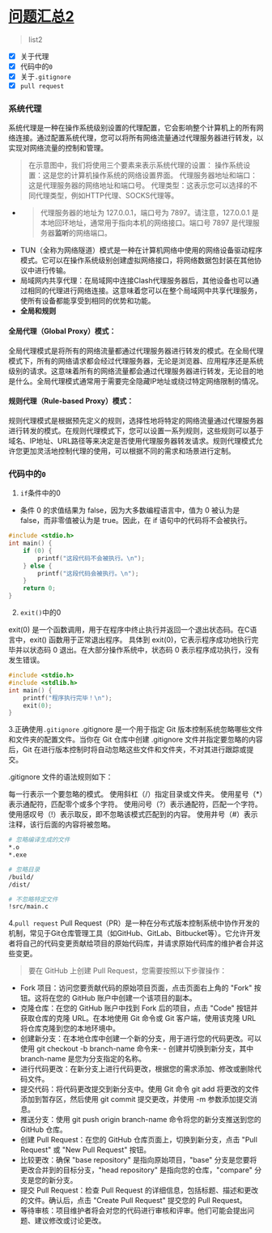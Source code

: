 # [问题汇总2](https://github.com/dululu/notes/issues/26)

> list2
- [x] 关于代理
- [x] 代码中的`0`
- [x] 关于`.gitignore`
- [x] `pull request`

### 系统代理
系统代理是一种在操作系统级别设置的代理配置，它会影响整个计算机上的所有网络连接。通过配置系统代理，您可以将所有网络流量通过代理服务器进行转发，以实现对网络流量的控制和管理。
> 在示意图中，我们将使用三个要素来表示系统代理的设置：
操作系统设置：这是您的计算机操作系统的网络设置界面。
代理服务器地址和端口：这是代理服务器的网络地址和端口号。
代理类型：这表示您可以选择的不同代理类型，例如HTTP代理、SOCKS代理等。
- >代理服务器的地址为 127.0.0.1，端口号为 7897。请注意，127.0.0.1 是本地回环地址，通常用于指向本机的网络接口。端口号 7897 是代理服务器**监听**的网络端口。
- TUN（全称为网络隧道）模式是一种在计算机网络中使用的网络设备驱动程序模式。它可以在操作系统级别创建虚拟网络接口，将网络数据包封装在其他协议中进行传输。
- 局域网内共享代理：在局域网中连接Clash代理服务器后，其他设备也可以通过相同的代理进行网络连接。这意味着您可以在整个局域网中共享代理服务，使所有设备都能享受到相同的优势和功能。
- **全局和规则**
#### **全局代理（Global Proxy）模式**：
全局代理模式是将所有的网络流量都通过代理服务器进行转发的模式。在全局代理模式下，所有的网络请求都会经过代理服务器，无论是浏览器、应用程序还是系统级别的请求。这意味着所有的网络流量都会通过代理服务器进行转发，无论目的地是什么。全局代理模式通常用于需要完全隐藏IP地址或绕过特定网络限制的情况。
#### **规则代理（Rule-based Proxy）模式**：
规则代理模式是根据预先定义的规则，选择性地将特定的网络流量通过代理服务器进行转发的模式。在规则代理模式下，您可以设置一系列规则，这些规则可以基于域名、IP地址、URL路径等来决定是否使用代理服务器转发请求。规则代理模式允许您更加灵活地控制代理的使用，可以根据不同的需求和场景进行定制。

### 代码中的`0`
1. `if`条件中的0
- 条件 0 的求值结果为 false，因为大多数编程语言中，值为 0 被认为是 false，而非零值被认为是 true。因此，在 if 语句中的代码将不会被执行。
```c++
#include <stdio.h>
int main() {
    if (0) {
        printf("这段代码不会被执行。\n");
    } else {
        printf("这段代码会被执行。\n");
    }
    return 0;
}
``` 

2.  `exit()`中的0

exit(0) 是一个函数调用，用于在程序中终止执行并返回一个退出状态码。在C语言中，exit() 函数用于正常退出程序。
具体到 exit(0)，它表示程序成功地执行完毕并以状态码 0 退出。在大部分操作系统中，状态码 0 表示程序成功执行，没有发生错误。
```c++
#include <stdio.h>
#include <stdlib.h>
int main() {
    printf("程序执行完毕！\n");
    exit(0);
}
``` 
3.正确使用`.gitignore`
.gitignore 是一个用于指定 Git 版本控制系统忽略哪些文件和文件夹的配置文件。当你在 Git 仓库中创建 .gitignore 文件并指定要忽略的内容后，Git 在进行版本控制时将自动忽略这些文件和文件夹，不对其进行跟踪或提交。

.gitignore 文件的语法规则如下：

每一行表示一个要忽略的模式。
使用斜杠（/）指定目录或文件夹。
使用星号（*）表示通配符，匹配零个或多个字符。
使用问号（?）表示通配符，匹配一个字符。
使用感叹号（!）表示取反，即不忽略该模式匹配到的内容。
使用井号（#）表示注释，该行后面的内容将被忽略。
```bash
# 忽略编译生成的文件
*.o
*.exe

# 忽略目录
/build/
/dist/

# 不忽略特定文件
!src/main.c
```
4.`pull request`
Pull Request（PR）是一种在分布式版本控制系统中协作开发的机制，常见于Git仓库管理工具（如GitHub、GitLab、Bitbucket等）。它允许开发者将自己的代码变更贡献给项目的原始代码库，并请求原始代码库的维护者合并这些变更。
>要在 GitHub 上创建 Pull Request，您需要按照以下步骤操作：
- Fork 项目：访问您要贡献代码的原始项目页面，点击页面右上角的 "Fork" 按钮。这将在您的 GitHub 账户中创建一个该项目的副本。
- 克隆仓库：在您的 GitHub 账户中找到 Fork 后的项目，点击 "Code" 按钮并获取仓库的克隆 URL。在本地使用 Git 命令或 Git 客户端，使用该克隆 URL 将仓库克隆到您的本地环境中。
- 创建新分支：在本地仓库中创建一个新的分支，用于进行您的代码更改。可以使用 git checkout -b branch-name 命令来- - 创建并切换到新分支，其中 branch-name 是您为分支指定的名称。
- 进行代码更改：在新分支上进行代码更改，根据您的需求添加、修改或删除代码文件。
- 提交代码：将代码更改提交到新分支中。使用 Git 命令 git add 将更改的文件添加到暂存区，然后使用 git commit 提交更改，并使用 -m 参数添加提交消息。
- 推送分支：使用 git push origin branch-name 命令将您的新分支推送到您的 GitHub 仓库。
- 创建 Pull Request：在您的 GitHub 仓库页面上，切换到新分支，点击 "Pull Request" 或 "New Pull Request" 按钮。
- 比较更改：确保 "base repository" 是指向原始项目，"base" 分支是您要将更改合并到的目标分支，"head repository" 是指向您的仓库，"compare" 分支是您的新分支。
- 提交 Pull Request：检查 Pull Request 的详细信息，包括标题、描述和更改的文件。确认后，点击 "Create Pull Request" 提交您的 Pull Request。
- 等待审核：项目维护者将会对您的代码进行审核和评审。他们可能会提出问题、建议修改或讨论更改。

